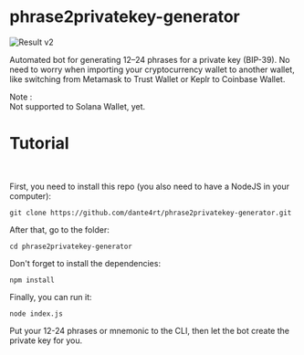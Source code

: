 # phrase2privatekey-generator

![Result v2](https://pouch.jumpshare.com/preview/jMjYtfKzWY3gg_bnX7qxxsTGL9Nwc1wrJ7dJb2dmfrOdNNCAkGx9c-7AbEKu3CPDUutaB4GL3w5oX5IXBXOzLrFbaVNiBsbtXx_4vAK1rNk)

Automated bot for generating 12–24 phrases for a private key (BIP-39). No need to worry when importing your cryptocurrency wallet to another wallet, like switching from Metamask to Trust Wallet or Keplr to Coinbase Wallet.<br>

Note : <br>
Not supported to Solana Wallet, yet.


<h1>Tutorial</h1>
<br>

First, you need to install this repo (you also need to have a NodeJS in your computer):
```
git clone https://github.com/dante4rt/phrase2privatekey-generator.git
```

After that, go to the folder:
```
cd phrase2privatekey-generator
```

Don't forget to install the dependencies: 

```
npm install
```

Finally, you can run it:
```
node index.js
```

Put your 12-24 phrases or mnemonic to the CLI, then let the bot create the private key for you.
